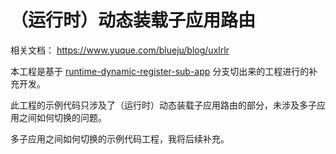 # （运行时）动态装载子应用路由

相关文档：
https://www.yuque.com/blueju/blog/uxlrlr

本工程是基于 [runtime-dynamic-register-sub-app](https://github.com/blueju/umi-docs/tree/runtime-dynamic-register-sub-app) 分支切出来的工程进行的补充开发。

此工程的示例代码只涉及了（运行时）动态装载子应用路由的部分，未涉及多子应用之间如何切换的问题。

多子应用之间如何切换的示例代码工程，我将后续补充。
